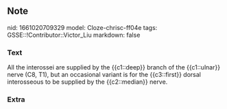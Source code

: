 ## Note
nid: 1661020709329
model: Cloze-chrisc-ff04e
tags: GSSE::!Contributor::Victor_Liu
markdown: false

### Text
All the interossei are supplied by the {{c1::deep}} branch of the {{c1::ulnar}} nerve (C8, T1), but an occasional variant is for the {{c3::first}} dorsal interosseous to be supplied by the {{c2::median}} nerve.

### Extra

